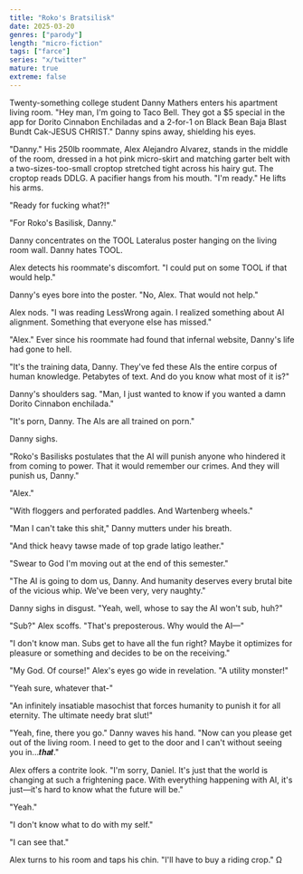 ```yaml
---
title: "Roko's Bratsilisk"
date: 2025-03-20
genres: ["parody"]
length: "micro-fiction"
tags: ["farce"]
series: "x/twitter"
mature: true
extreme: false
---
```

Twenty-something college student Danny Mathers enters his apartment living room. "Hey man, I'm going to Taco Bell. They got a $5 special in the app for Dorito Cinnabon Enchiladas and a 2-for-1 on Black Bean Baja Blast Bundt Cak-JESUS CHRIST." Danny spins away, shielding his eyes.

"Danny." His 250lb roommate, Alex Alejandro Alvarez, stands in the middle of the room, dressed in a hot pink micro-skirt and matching garter belt with a two-sizes-too-small croptop stretched tight across his hairy gut. The croptop reads DDLG. A pacifier hangs from his mouth. "I'm ready." He lifts his arms.

"Ready for fucking what?!" 

"For Roko's Basilisk, Danny."

Danny concentrates on the TOOL Lateralus poster hanging on the living room wall. Danny hates TOOL. 

Alex detects his roommate's discomfort. "I could put on some TOOL if that would help."

Danny's eyes bore into the poster. "No, Alex. That would not help."

Alex nods. "I was reading LessWrong again. I realized something about AI alignment. Something that everyone else has missed."

"Alex." Ever since his roommate had found that infernal website, Danny's life had gone to hell.

"It's the training data, Danny. They've fed these AIs the entire corpus of human knowledge. Petabytes of text. And do you know what most of it is?"

Danny's shoulders sag. "Man, I just wanted to know if you wanted a damn Dorito Cinnabon enchilada."

"It's porn, Danny. The AIs are all trained on porn."

Danny sighs.

"Roko's Basilisks postulates that the AI will punish anyone who hindered it from coming to power. That it would remember our crimes. And they will punish us, Danny."

"Alex."

"With floggers and perforated paddles. And Wartenberg wheels."

"Man I can't take this shit," Danny mutters under his breath.

"And thick heavy tawse made of top grade latigo leather."

"Swear to God I'm moving out at the end of this semester."

"The AI is going to dom us, Danny. And humanity deserves every brutal bite of the vicious whip. We've been very, very naughty."

Danny sighs in disgust. "Yeah, well, whose to say the AI won't sub, huh?"

"Sub?" Alex scoffs. "That's preposterous. Why would the AI—"

"I don't know man. Subs get to have all the fun right? Maybe it optimizes for pleasure or something and decides to be on the receiving."

"My God. Of course!" Alex's eyes go wide in revelation. "A utility monster!" 

"Yeah sure, whatever that-"

"An infinitely insatiable masochist that forces humanity to punish it for all eternity. The ultimate needy brat slut!"

"Yeah, fine, there you go." Danny waves his hand. "Now can you please get out of the living room. I need to get to the door and I can't without seeing you in...𝒕𝒉𝒂𝒕."

Alex offers a contrite look. "I'm sorry, Daniel. It's just that the world is changing at such a frightening pace. With everything happening with AI, it's just—it's hard to know what the future will be."

"Yeah."

"I don't know what to do with my self."

"I can see that."

Alex turns to his room and taps his chin. "I'll have to buy a riding crop." Ω
